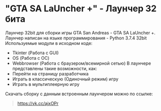 # "GTA SA LaUncher +" - Лаунчер 32 бита
Лаунчер 32bit для сборки игры GTA San Andreas - GTA SA LaUncher +.
Лаунчер написан на языке программирования - Python 3.7.4 32bit
Используемые модули в исходном коде:
- Tkinter (Работа с GUI)
- OS (Работа с ОС)
- Webbrowser (Работа с браузером/всемирной сетью)
В лаунчере представлены такие возможности, как:
- Перейти на страницу разработчика
- Играть в классическую (Одиночный режим) игру
- Играть в мультиплеерную игру

Скачать сборку с данным встроенным лаунчером можно по ссылке:
> https://vk.cc/ajxOPr
